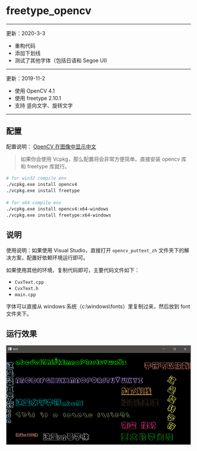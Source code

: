 # freetype_opencv

----

更新：2020-3-3

* 重构代码
* 添加下划线
* 测试了其他字体（包括日语和 Segoe UI)

----

更新：2019-11-2

* 使用 OpenCV 4.1
* 使用 freetype 2.10.1
* 支持 竖向文字、旋转文字

----

## 配置

配置说明： [OpenCV 在图像中显示中文](https://github.com/busyboxs/freetype_opencv/blob/master/opencv_puttext_zh.md)

> 如果你会使用 Vcpkg，那么配置将会非常方便简单。直接安装 opencv 库和 freetype 库就行。

```bash
# for win32 compile env
./vcpkg.exe install opencv4
./vcpkg.exe install freetype

# for x64 compile env
./vcpkg.exe install opencv4:x64-windows
./vcpkg.exe install freetype:x64-windows
```

## 说明

使用说明：如果使用 Visual Studio，直接打开 `opencv_puttext_zh` 文件夹下的解决方案，配置好依赖环境运行即可。

如果使用其他的环境，复制代码即可，主要代码文件如下：

* `CvxText.cpp`
* `CvxText.h`
* `main.cpp`

字体可以直接从 windows 系统（c:\windows\fonts）里复制过来，然后放到 font 文件夹下。

## 运行效果

![](images/result.png)
